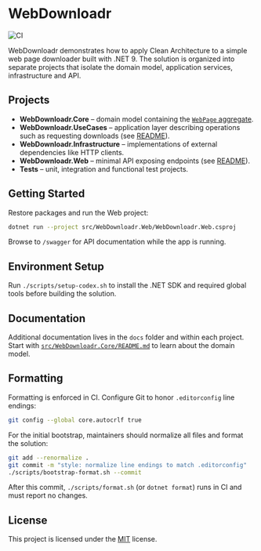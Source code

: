 # WebDownloadr
![CI](https://github.com/beriniwlew/webdownloadr/actions/workflows/ci.yml/badge.svg?branch=main)

WebDownloadr demonstrates how to apply Clean Architecture to a simple web page downloader built with .NET 9. The solution is organized into separate projects that isolate the domain model, application services, infrastructure and API.

## Projects

- **WebDownloadr.Core** – domain model containing the [`WebPage` aggregate](src/WebDownloadr.Core/WebPageAggregate/README.md).
- **WebDownloadr.UseCases** – application layer describing operations such as requesting downloads (see [README](src/WebDownloadr.UseCases/README.md)).
- **WebDownloadr.Infrastructure** – implementations of external dependencies like HTTP clients.
- **WebDownloadr.Web** – minimal API exposing endpoints (see [README](src/WebDownloadr.Web/README.md)).
- **Tests** – unit, integration and functional test projects.

## Getting Started

Restore packages and run the Web project:

```bash
dotnet run --project src/WebDownloadr.Web/WebDownloadr.Web.csproj
```

Browse to `/swagger` for API documentation while the app is running.

## Environment Setup

Run `./scripts/setup-codex.sh` to install the .NET SDK and required global
tools before building the solution.

## Documentation

Additional documentation lives in the `docs` folder and within each project. Start with [`src/WebDownloadr.Core/README.md`](src/WebDownloadr.Core/README.md) to learn about the domain model.

## Formatting

Formatting is enforced in CI. Configure Git to honor `.editorconfig` line endings:

```bash
git config --global core.autocrlf true
```

For the initial bootstrap, maintainers should normalize all files and format the solution:

```bash
git add --renormalize .
git commit -m "style: normalize line endings to match .editorconfig"
./scripts/bootstrap-format.sh --commit
```

After this commit, `./scripts/format.sh` (or `dotnet format`) runs in CI and must report no changes.

## License

This project is licensed under the [MIT](LICENSE) license.

